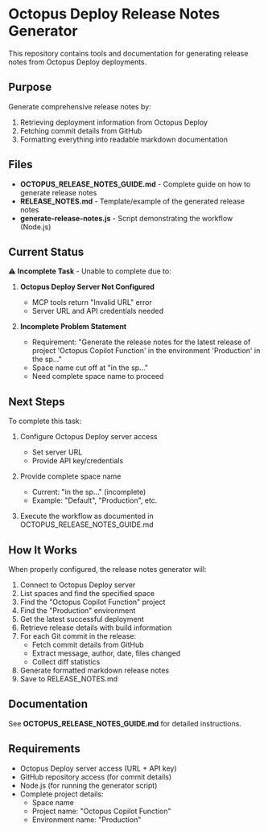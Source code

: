# Octopus Deploy Release Notes Generator

This repository contains tools and documentation for generating release notes from Octopus Deploy deployments.

## Purpose

Generate comprehensive release notes by:
1. Retrieving deployment information from Octopus Deploy
2. Fetching commit details from GitHub
3. Formatting everything into readable markdown documentation

## Files

- **OCTOPUS_RELEASE_NOTES_GUIDE.md** - Complete guide on how to generate release notes
- **RELEASE_NOTES.md** - Template/example of the generated release notes
- **generate-release-notes.js** - Script demonstrating the workflow (Node.js)

## Current Status

⚠️ **Incomplete Task** - Unable to complete due to:

1. **Octopus Deploy Server Not Configured**
   - MCP tools return "Invalid URL" error
   - Server URL and API credentials needed

2. **Incomplete Problem Statement**
   - Requirement: "Generate the release notes for the latest release of project 'Octopus Copilot Function' in the environment 'Production' in the sp..."
   - Space name cut off at "in the sp..."
   - Need complete space name to proceed

## Next Steps

To complete this task:

1. Configure Octopus Deploy server access
   - Set server URL
   - Provide API key/credentials

2. Provide complete space name
   - Current: "in the sp..." (incomplete)
   - Example: "Default", "Production", etc.

3. Execute the workflow as documented in OCTOPUS_RELEASE_NOTES_GUIDE.md

## How It Works

When properly configured, the release notes generator will:

1. Connect to Octopus Deploy server
2. List spaces and find the specified space
3. Find the "Octopus Copilot Function" project
4. Find the "Production" environment
5. Get the latest successful deployment
6. Retrieve release details with build information
7. For each Git commit in the release:
   - Fetch commit details from GitHub
   - Extract message, author, date, files changed
   - Collect diff statistics
8. Generate formatted markdown release notes
9. Save to RELEASE_NOTES.md

## Documentation

See **OCTOPUS_RELEASE_NOTES_GUIDE.md** for detailed instructions.

## Requirements

- Octopus Deploy server access (URL + API key)
- GitHub repository access (for commit details)
- Node.js (for running the generator script)
- Complete project details:
  - Space name
  - Project name: "Octopus Copilot Function"
  - Environment name: "Production"
